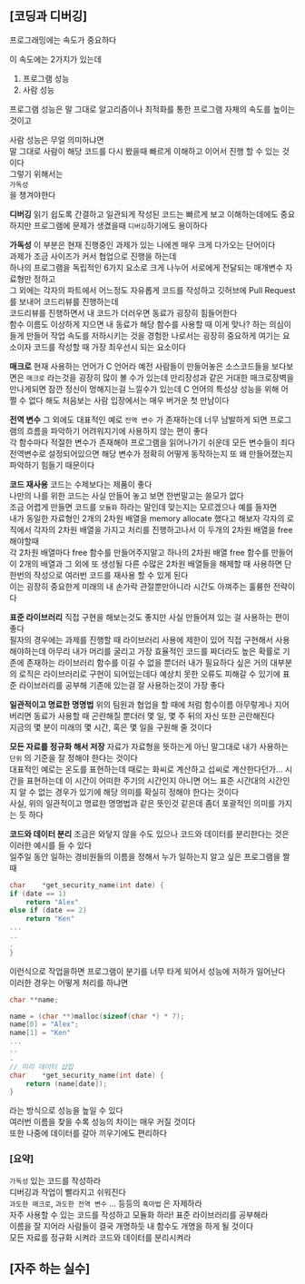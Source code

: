 ## [코딩과 디버깅]

프로그래밍에는 속도가 중요하다   

이 속도에는 2가지가 있는데   
1. 프로그램 성능
2. 사람 성능

프로그램 성능은 말 그대로 알고리즘이나 최적화를 통한 프로그램 자체의 속도를 높이는 것이고   

사람 성능은 무얼 의미하냐면   
말 그대로 사람이 해당 코드를 다시 봤을때 빠르게 이해하고 이어서 진행 할 수 있는 것이다   
그렇기 위해서는    
`가독성`   
을 챙겨야한다   

**디버깅**
읽기 쉽도록 간결하고 일관되게 작성된 코드는 빠르게 보고 이해하는데에도 중요하지만 프로그램에 문제가 생겼을때 `디버깅`하기에도 용이하다   

**가독성**
이 부분은 현재 진행중인 과제가 있는 나에겐 매우 크게 다가오는 단어이다   
과제가 조금 사이즈가 커서 협업으로 진행을 하는데   
하나의 프로그램을 독립적인 6가지 요소로 크게 나누어 서로에게 전달되는 매개변수 자료형만 정하고   
그 외에는 각자의 파트에서 어느정도 자유롭게 코드를 작성하고 깃허브에 Pull Request 를 보내어 코드리뷰를 진행하는데   
코드리뷰를 진행하면서 내 코드가 더러우면 동료가 굉장히 힘들어한다   
함수 이름도 이상하게 지으면 내 동료가 해당 함수를 사용할 때 이게 맞나? 하는 의심이 들게 만들어 작업 속도를 저하시키는 것을 경험한 나로서는 굉장히 중요하게 여기는 요소이자 코드를 작성할 때 가장 최우선시 되는 요소이다    

**매크로**
현재 사용하는 언어가 C 언어라 예전 사람들이 만들어놓은 소스코드들을 보다보면은 `매크로` 라는것을 굉장히 많이 볼 수가 있는데 만리장성과 같은 거대한 매크로장벽을 만나게되면 잠깐 정신이 멍해지는걸 느낄수가 있는데 C 언어의 특성상 성능을 위해 어쩔 수 없다 해도 처음보는 사람 입장에서는 매우 버거운 첫 만남이다    

**전역 변수**
그 외에도 대표적인 예로 `전역 변수` 가 존재하는데 너무 남발하게 되면 프로그램의 흐름을 파악하기 어려워지기에 사용하지 않는 편이 좋다   
각 함수마다 적절한 변수가 존재해야 프로그램을 읽어나가기 쉬운데 모든 변수들이 죄다 전역변수로 설정되어있으면 해당 변수가 정확히 어떻게 동작하는지 또 왜 만들어졌는지 파악하기 힘들기 때문이다   

**코드 재사용**
코드는 수제보다는 제품이 좋다   
나만의 나를 위한 코드는 사실 만들어 놓고 보면 한번말고는 쓸모가 없다   
조금 어렵게 만들면 코드를 `모듈화` 하라는 말인데 맞는지는 모르겠으나 예를 들자면   
내가 동일한 자료형인 2개의 2차원 배열을 memory allocate 했다고 해보자 각자의 로직에서 각자의 2차원 배열을 가지고 처리를 진행하고나서 이 두개의 2차원 배열을 free 해야할때   
각 2차원 배열마다 free 함수를 만들어주지말고 하나의 2차원 배열 free 함수를 만들어 이 2개의 배열과 그 외에 또 생성될 다른 수많은 2차원 배열들을 해제할 때 사용하면 단 한번의 작성으로 여러번 코드를 재사용 할 수 있게 된다     
이는 굉장히 중요한게 미래의 내 손가락 관절뿐만아니라 시간도 아껴주는 훌륭한 전략이다   

**표준 라이브러리**
직접 구현을 해보는것도 좋지만 사실 만들어져 있는 걸 사용하는 편이 좋다   
필자의 경우에는 과제를 진행할 때 라이브러리 사용에 제한이 있어 직접 구현해서 사용해야하는데 아무리 내가 머리를 굴리고 가장 효율적인 코드를 짜더라도 높은 확률로 기존에 존재하는 라이브러리 함수를 이길 수 없을 뿐더러 내가 필요하다 싶은 거의 대부분의 로직은 라이브러리로 구현이 되어있는데다 예상치 못한 오류도 피해갈 수 있기에 표준 라이브러리를 공부해 기존에 있는걸 잘 사용하는것이 가장 좋다   

**일관적이고 명료한 명명법**
위의 팀원과 협업을 할 때에 처럼 함수이름 아무렇게나 지어버리면 동료가 사용할 때 곤란해질 뿐더러 몇 일, 몇 주 뒤의 자신 또한 곤란해진다   
지금의 몇 분이 미래의 몇 시간, 혹은 몇 일을 구원해 줄 것이다   

**모든 자료를 정규화 해서 저장**
자료가 자료형을 뜻하는게 아닌 말그대로 내가 사용하는 `단위` 의 기준을 잘 정해야 한다는 것이다   
대표적인 예로는 온도를 표현하는데 때로는 화씨로 계산하고 섭씨로 계산한다던가...
시간을 표현하는데 이 시간이 어떠한 주기의 시간인지 아니면 어느 표준 시간대의 시간인지 알 수 없는 경우가 있기에 해당 의미를 확실히 정해야 한다는 것이다   
사실, 위의 일관적이고 명료한 명명법과 같은 뜻인것 같은데 좀더 포괄적인 의미를 가지는 듯 하다   

**코드와 데이터 분리**
조금은 와닿지 않을 수도 있으나 코드와 데이터를 분리한다는 것은 이러한 예시를 들 수 있다   
일주일 동안 일하는 경비원들의 이름을 정해서 누가 일하는지 알고 싶은 프로그램을 짤 때
```c
char	*get_security_name(int date) {
if (date == 1)
	return "Alex"
else if (date == 2)
	return "Ken"
...
..
.
}
```
이런식으로 작업을하면 프로그램이 분기를 너무 타게 되어서 성능에 저하가 일어난다   
이러한 경우는 어떻게 처리를 하냐면   
```c
char **name;

name = (char **)malloc(sizeof(char *) * 7);
name[0] = "Alex";
name[1] = "Ken"
...
..
.
// 미리 데이터 삽입
char	*get_security_name(int date) {
	return (name[date]);
}
```
라는 방식으로 성능을 높일 수 있다   
여러번 이름을 찾을 수록 성능의 차이는 매우 커질 것이다   
또한 나중에 데이터를 갈아 끼우기에도 편리하다   

### [요약]

`가독성` 있는 코드를 작성하라   
디버깅과 작업이 빨라지고 쉬워진다   
`과도한 매크로`, `과도한 전역 변수` ... 등등의 `흑마법` 은 자제하라   
자주 사용할 수 있는 코드를 작성하고 모듈화 하라!
표준 라이브러리를 공부해라   
이름을 잘 지어라 사람들이 결국 개명하듯 내 함수도 개명을 하게 될 것이다   
모든 자료를 정규화 시켜라
코드와 데이터를 분리시켜라

## [자주 하는 실수]